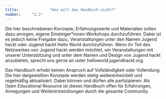 ```yaml
---
title: 				"Was will das Handbuch nicht?"
number: 	"2.2"
---  
```


Die hier beschriebenen Konzepte, Erfahrungswerte und Materialien
sollen dazu anregen, eigene Einsteiger*innen-Workshops
durchzuführen. Dabei ist es jedoch keine Freigabe dazu,
Veranstaltungen unter den Namen Jugend hackt oder Jugend
hackt Hello World durchzuführen. Wenn ihr Teil des Netzwerkes
von Jugend hackt werden möchtet, um Veranstaltungen
mit unserer Unterstützung und unter dem Namen und Design
von Jugend hackt anzubieten, sprecht uns gerne an unter
helloworld.jugendhackt.org.

Das Handbuch erhebt keinen Anspruch auf Vollständigkeit
oder Vollendung. Die hier dargestellten Konzepte werden stetig
weiterentwickelt und regelmäßig aktualisiert. Dabei können
und dürfen alle partizipieren: Als Open Educational Resource
ist dieses Handbuch offen für Erfahrungen, Anregungen und
Weiterentwicklungen durch die gesamte Community.